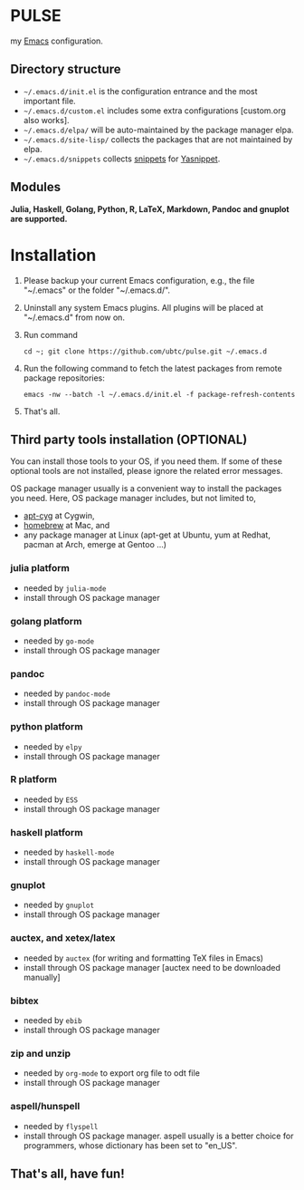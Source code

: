 PULSE
=====

my [Emacs](https://www.gnu.org/software/emacs/) configuration.


## Directory structure
- `~/.emacs.d/init.el` is the configuration entrance and the most important file.
- `~/.emacs.d/custom.el` includes some extra configurations [custom.org also works].
- `~/.emacs.d/elpa/` will be auto-maintained by the package manager elpa.
- `~/.emacs.d/site-lisp/` collects the packages that are not maintained by elpa.
- `~/.emacs.d/snippets` collects [snippets](https://github.com/CestDiego/.emacs.d/tree/master/snippets) for [Yasnippet](https://github.com/capitaomorte/yasnippet).


## Modules
**Julia, Haskell, Golang, Python, R, LaTeX, Markdown, Pandoc and gnuplot are supported.**


# Installation
1. Please backup your current Emacs configuration, e.g., the file "~/.emacs" or the folder "~/.emacs.d/".
1. Uninstall any system Emacs plugins. All plugins will be placed at "~/.emacs.d" from now on.
1. Run command

    `cd ~; git clone https://github.com/ubtc/pulse.git ~/.emacs.d`

1. Run the following command to fetch the latest packages from remote package repositories:

    `emacs -nw --batch -l ~/.emacs.d/init.el -f package-refresh-contents`

1. That's all.


## Third party tools installation (OPTIONAL)
You can install those tools to your OS, if you need them. If some of these optional tools are not installed, please ignore the related error messages.

OS package manager usually is a convenient way to install the packages you need. Here, OS package manager includes, but not limited to,
- [apt-cyg](https://github.com/transcode-open/apt-cyg) at Cygwin,
- [homebrew](https://github.com/mxcl/homebrew) at Mac, and
- any package manager at Linux (apt-get at Ubuntu, yum at Redhat, pacman at Arch, emerge at Gentoo ...)

### julia platform
- needed by `julia-mode`
- install through OS package manager

### golang platform
- needed by `go-mode`
- install through OS package manager

### pandoc
- needed by `pandoc-mode`
- install through OS package manager

### python platform
- needed by `elpy`
- install through OS package manager

### R platform
- needed by `ESS`
- install through OS package manager

### haskell platform
- needed by `haskell-mode`
- install through OS package manager

### gnuplot
- needed by `gnuplot`
- install through OS package manager

### auctex, and xetex/latex
- needed by `auctex` (for writing and formatting TeX files in Emacs)
- install through OS package manager [auctex need to be downloaded manually]

### bibtex
- needed by `ebib`
- install through OS package manager

### zip and unzip
- needed by `org-mode` to export org file to odt file
- install through OS package manager

### aspell/hunspell
- needed by `flyspell`
- install through OS package manager. aspell usually is a better choice for programmers, whose dictionary has been set to "en_US".

## That's all, have fun!
